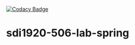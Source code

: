 [![Codacy Badge](https://api.codacy.com/project/badge/Grade/8788ed2b6841430b9eeb233fddabf74f)](https://www.codacy.com?utm_source=github.com&amp;utm_medium=referral&amp;utm_content=UO247346/sdi1920-506-lab-spring&amp;utm_campaign=Badge_Grade)
# sdi1920-506-lab-spring
